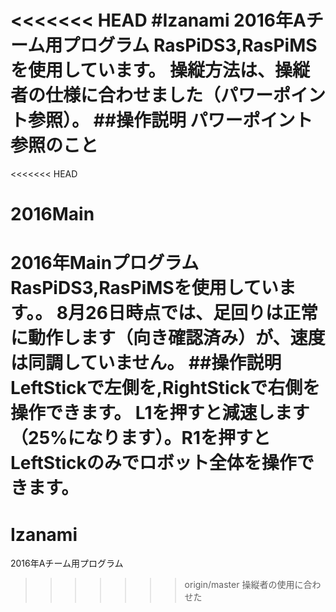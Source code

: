 <<<<<<< HEAD
#Izanami
2016年Aチーム用プログラム
RasPiDS3,RasPiMSを使用しています。
操縦方法は、操縦者の仕様に合わせました（パワーポイント参照）。
##操作説明
パワーポイント参照のこと
=======
<<<<<<< HEAD
# 2016Main
2016年Mainプログラム
RasPiDS3,RasPiMSを使用しています。。
8月26日時点では、足回りは正常に動作します（向き確認済み）が、速度は同調していません。
##操作説明
LeftStickで左側を,RightStickで右側を操作できます。
L1を押すと減速します（25%になります）。R1を押すとLeftStickのみでロボット全体を操作できます。
=======
# Izanami
2016年Aチーム用プログラム
>>>>>>> origin/master
>>>>>>> 操縦者の使用に合わせた
